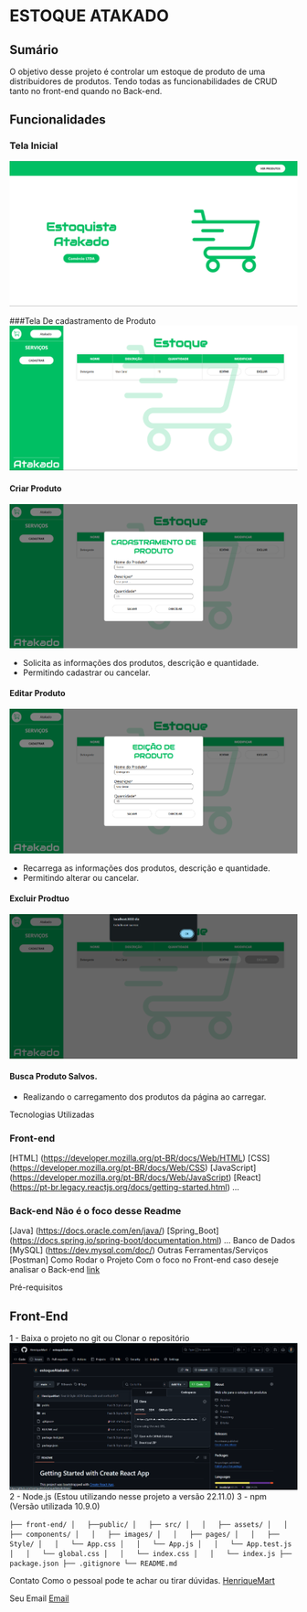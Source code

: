 # ESTOQUE ATAKADO

## Sumário
O objetivo desse projeto é controlar um estoque de produto de uma distribuidores de produtos. Tendo todas as funcionabilidades de CRUD tanto no front-end quando no Back-end.

## Funcionalidades

### Tela Inicial
![Home](/src/images/readme/home.png)

###Tela De cadastramento de Produto
![Home](/src/images/readme/home_cadastro.png)


#### Criar Produto
![Home](/src/images/readme/Cadastrar.png)
- Solicita as informações dos produtos, descrição e quantidade.  
- Permitindo cadastrar ou cancelar.

#### Editar Produto
![Home](/src/images/readme/edição.png)
- Recarrega as informações dos produtos, descrição e quantidade.  
- Permitindo alterar ou cancelar.

#### Excluir Prodtuo
![Home](/src/images/readme/Excluir.png)

#### Busca Produto Salvos. 
- Realizando o carregamento dos produtos da página ao carregar.

Tecnologias Utilizadas

### Front-end
[HTML] (https://developer.mozilla.org/pt-BR/docs/Web/HTML)
[CSS] (https://developer.mozilla.org/pt-BR/docs/Web/CSS)
[JavaScript] (https://developer.mozilla.org/pt-BR/docs/Web/JavaScript)
[React] (https://pt-br.legacy.reactjs.org/docs/getting-started.html)
...
### Back-end **Não é o foco desse Readme**
[Java] (https://docs.oracle.com/en/java/)
[Spring_Boot] (https://docs.spring.io/spring-boot/documentation.html)
...
Banco de Dados
[MySQL] (https://dev.mysql.com/doc/)
Outras Ferramentas/Serviços
[Postman]
Como Rodar o Projeto
Com o foco no Front-end caso deseje analisar o Back-end [link](https://github.com/Bielziinhu/Estoquista)

Pré-requisitos


## Front-End

1 - Baixa o projeto no git  ou Clonar o repositório
![clone](/src/images/readme/image.png)
2 - Node.js (Estou utilizando nesse projeto a versão 22.11.0)
3 - npm (Versão utilizada 10.9.0)

`
├── front-end/
│   ├──public/
│   ├── src/
│   │   ├── assets/
│   │   ├── components/
│   │   ├── images/
│   │   ├── pages/
│   │   ├── Style/
│   │   └── App.css
│   │   └── App.js
│   │   └── App.test.js
│   │   └── global.css
│   │   └── index.css
│   │   └── index.js
├── package.json
├── .gitignore
└── README.md
`

Contato
Como o pessoal pode te achar ou tirar dúvidas.
[HenriqueMart](https://github.com/henriquemart)

Seu Email
[Email](devhenriquemartins@gmail.com)